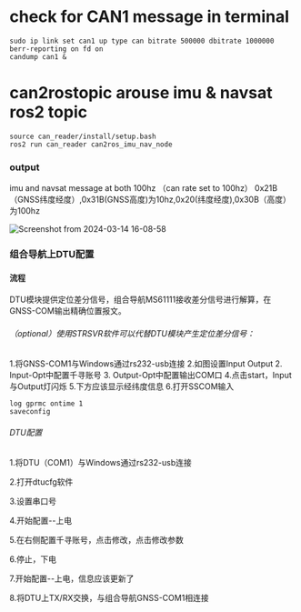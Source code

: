 # check for CAN1 message in terminal
```
sudo ip link set can1 up type can bitrate 500000 dbitrate 1000000 berr-reporting on fd on
candump can1 &
```

# can2rostopic arouse imu & navsat ros2 topic
```
source can_reader/install/setup.bash
ros2 run can_reader can2ros_imu_nav_node
```
### output
imu and navsat message at both 100hz （can rate set to 100hz）
0x21B（GNSS纬度经度）,0x31B(GNSS高度)为10hz,0x20(纬度经度),0x30B（高度）为100hz

![Screenshot from 2024-03-14 16-08-58](https://github.com/countsp/domain_controller/assets/102967883/034cf239-a92f-4b71-b594-6213b7000921)

### 组合导航上DTU配置
#### 流程
DTU模块提供定位差分信号，组合导航MS61111接收差分信号进行解算，在GNSS-COM输出精确位置报文。

###### （optional）使用STRSVR软件可以代替DTU模块产生定位差分信号：
1.将GNSS-COM1与Windows通过rs232-usb连接
2.如图设置Input Output
2. Input-Opt中配置千寻账号
3. Output-Opt中配置输出COM口
4.点击start，Input与Output灯闪烁
5.下方应该显示经纬度信息
6.打开SSCOM输入
```
log gprmc ontime 1
saveconfig
```

###### DTU配置
1.将DTU（COM1）与Windows通过rs232-usb连接

2.打开dtucfg软件

3.设置串口号

4.开始配置--上电

5.在右侧配置千寻账号，点击修改，点击修改参数

6.停止，下电

7.开始配置--上电，信息应该更新了

8.将DTU上TX/RX交换，与组合导航GNSS-COM1相连接

